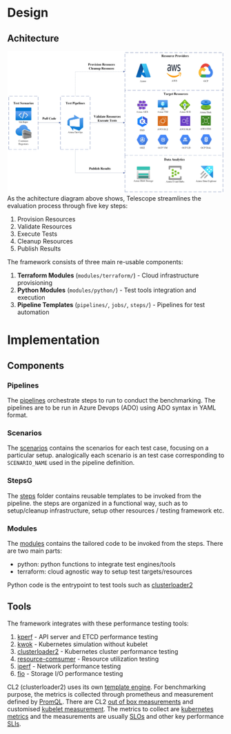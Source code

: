 # Design

## Achitecture
![design](../docs/imgs/design.jpeg)
As the achitecture diagram above shows, Telescope streamlines the evaluation process through five key steps:

1. Provision Resources
2. Validate Resources
3. Execute Tests
4. Cleanup Resources
5. Publish Results

The framework consists of three main re-usable components:
1. **Terraform Modules** (`modules/terraform/`) - Cloud infrastructure provisioning
2. **Python Modules** (`modules/python/`) - Test tools integration and execution
3. **Pipeline Templates** (`pipelines/`, `jobs/`, `steps/`) - Pipelines for test automation
  
# Implementation

## Components

### Pipelines

The [pipelines](../pipelines/) orchestrate steps to run to conduct the benchmarking. The pipelines are to be run in Azure Devops (ADO) using ADO syntax in YAML format.

### Scenarios

The [scenarios](../scenarios/) contains the scenarios for each test case, focusing on a particular setup. analogically each scenario is an test case corresponding to `SCENARIO_NAME` used in the pipeline definition.

### StepsG

The [steps](../steps/) folder contains reusable templates to be invoked from the pipeline. the steps are organized in a functional way, such as to setup/cleanup infrastructure, setup other resources / testing framework etc.

### Modules

The [modules](../modules/) contains the tailored code to be invoked from the steps. There are two main parts:

- python: python functions to integrate test engines/tools
- terraform: cloud agnostic way to setup test targets/resources

Python code is the entrypoint to test tools such as [clusterloader2](https://github.com/kubernetes/perf-tests/blob/master/clusterloader2/docs/GETTING_STARTED.md)

## Tools

The framework integrates with these performance testing tools:
1. [kperf](https://github.com/Azure/kperf/pkgs/container/kperf) - API server and ETCD performance testing
2. [kwok](https://github.com/kubernetes-sigs/kwok) - Kubernetes simulation without kubelet
3. [clusterloader2](https://github.com/kubernetes/perf-tests/blob/master/clusterloader2/) - Kubernetes cluster performance testing
4. [resource-comsumer](https://github.com/kubernetes/kubernetes/blob/master/test/images/resource-consumer/README.md) - Resource utilization testing
5. [iperf](https://github.com/esnet/iperf) - Network performance testing
6. [fio](https://github.com/axboe/fio) - Storage I/O performance testing

CL2 (clusterloader2) uses its own [template engine](https://github.com/kubernetes/perf-tests/blob/master/clusterloader2/README.md#object-template). For benchmarking purpose, the metrics is collected through prometheus and measurement defined by [PromQL](https://prometheus.io/docs/prometheus/latest/querying/operators/). There are CL2 [out of box measurements](https://github.com/kubernetes/perf-tests/blob/master/clusterloader2/README.md#Measurement) and customised [kubelet measurement](../modules/python/clusterloader2/cri/config/kubelet-measurement.yaml). The metrics to collect are [kubernetes metrics](https://kubernetes.io/docs/reference/instrumentation/metrics/) and the measurements are usually [SLOs](https://github.com/kubernetes/community/blob/master/sig-scalability/slos/slos.md) and other key performance [SLIs](https://kubernetes.io/docs/reference/instrumentation/slis/).
